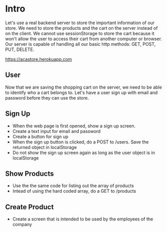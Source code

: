 
# Intro
Let's use a real backend server to store the important information of our store. We need to store the products and the cart on the server instead of on the client. We cannot use sessionStorage to store the cart because it won't allow the user to access their cart from another computer or browser. Our server is capable of handling all our basic http methods: GET, POST, PUT, DELETE.

https://acastore.herokuapp.com


## User
Now that we are saving the shopping cart on the server, we need to be able to identify who a cart belongs to. Let's have a user sign up with email and password before they can use the store.

## Sign Up
* When the web page is first opened, show a sign up screen.
* Create a text input for email and password
* Create a button for sign up
* When the sign up button is clicked, do a POST to /users. Save the returned object in localStorage
* Do not show the sign up screen again as long as the user object is in localStorage

## Show Products
* Use the the same code for listing out the array of products
* Intead of using the hard coded array, do a GET to /products

## Create Product
* Create a screen that is intended to be used by the employees of the company
